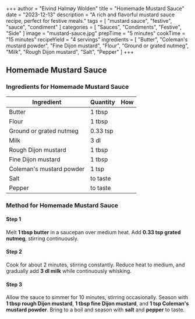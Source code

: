 +++
author = "Eivind Halmøy Wolden"
title = "Homemade Mustard Sauce"
date = "2023-12-13"
description = "A rich and flavorful mustard sauce recipe, perfect for festive meals."
tags = [
    "mustard sauce", "festive", "sauce", "condiment"
]
categories = [
    "Sauces", "Condiments", "Festive", "Side"
]
image = "mustard-sauce.jpg"
prepTime = "5 minutes"
cookTime = "15 minutes"
recipeYield = "4 servings"
ingredients = [ 
    "Butter", 
    "Coleman's mustard powder", 
    "Fine Dijon mustard", 
    "Flour", 
    "Ground or grated nutmeg", 
    "Milk", 
    "Rough Dijon mustard", 
    "Salt", 
    "Pepper"
]
+++

## Homemade Mustard Sauce
### Ingredients for Homemade Mustard Sauce
Ingredient | Quantity | How
---|---|---
Butter | 1 tbsp | 
Flour | 1 tbsp | 
Ground or grated nutmeg | 0.33 tsp | 
Milk | 3 dl | 
Rough Dijon mustard | 1 tbsp | 
Fine Dijon mustard | 1 tbsp | 
Coleman's mustard powder | 1 tsp | 
Salt | to taste | 
Pepper | to taste | 

### Method for Homemade Mustard Sauce
#### Step 1
Melt **1 tbsp butter** in a saucepan over medium heat. Add **0.33 tsp grated nutmeg**, stirring continuously.

#### Step 2
Cook for about 2 minutes, stirring constantly. Reduce heat to medium, and gradually add **3 dl milk** while continuously whisking.

#### Step 3
Allow the sauce to simmer for 10 minutes, stirring occasionally. Season with **1 tbsp rough Dijon mustard**, **1 tbsp fine Dijon mustard**, and **1 tsp Coleman's mustard powder**. Bring to a boil and season with **salt** and **pepper** to taste.
